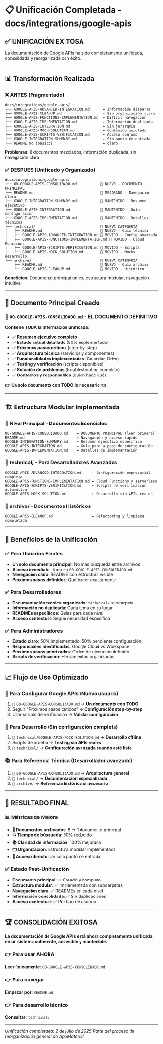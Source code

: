 # 📋 Unificación Completada - docs/integrations/google-apis

## ✅ **UNIFICACIÓN EXITOSA**

La documentación de Google APIs ha sido completamente unificada, consolidada y reorganizada con éxito.

---

## 📊 **Transformación Realizada**

### ❌ **ANTES** (Fragmentado)
```
docs/integrations/google-apis/
├── GOOGLE-APIS-ADVANCED-INTEGRATION.md      ← Información dispersa
├── GOOGLE-APIS-CLEANUP.md                   ← Sin organización clara
├── GOOGLE-APIS-FUNCTIONS-IMPLEMENTATION.md  ← Difícil navegación
├── GOOGLE-APIS-IMPLEMENTATION.md            ← Información duplicada
├── GOOGLE-APIS-INTEGRATION.md               ← Sin jerarquía
├── GOOGLE-APIS-MOCK-SOLUTION.md             ← Contenido mezclado
├── GOOGLE-APIS-SCRIPTS-VERIFICATION.md      ← Acceso confuso
├── GOOGLE-INTEGRATION-SUMMARY.md            ← Sin punto de entrada
└── README.md (básico)                       ← claro
```
**Problemas**: 8 documentos mezclados, información duplicada, sin navegación clara

### ✅ **DESPUÉS** (Unificado y Organizado)
```
docs/integrations/google-apis/
├── 00-GOOGLE-APIS-CONSOLIDADO.md           📄 NUEVO - DOCUMENTO PRINCIPAL
├── README.md                               📄 MEJORADO - Navegación clara
├── GOOGLE-INTEGRATION-SUMMARY.md           📄 MANTENIDO - Resumen ejecutivo
├── GOOGLE-APIS-INTEGRATION.md              📄 MANTENIDO - Guía configuración
├── GOOGLE-APIS-IMPLEMENTATION.md           📄 MANTENIDO - Detalles técnicos
├── technical/                              📁 NUEVA CATEGORÍA
│   ├── README.md                           📄 NUEVO - Guía técnica
│   ├── GOOGLE-APIS-ADVANCED-INTEGRATION.md 📄 MOVIDO - Config avanzada
│   ├── GOOGLE-APIS-FUNCTIONS-IMPLEMENTATION.md 📄 MOVIDO - Cloud Functions
│   ├── GOOGLE-APIS-SCRIPTS-VERIFICATION.md 📄 MOVIDO - Scripts
│   └── GOOGLE-APIS-MOCK-SOLUTION.md        📄 MOVIDO - Mocks desarrollo
└── archive/                                📁 NUEVA CATEGORÍA
    ├── README.md                           📄 NUEVO - Guía archivo
    └── GOOGLE-APIS-CLEANUP.md              📄 MOVIDO - Histórico
```
**Beneficios**: Documento principal único, estructura modular, navegación intuitiva

---

## 🎯 **Documento Principal Creado**

### 📄 **`00-GOOGLE-APIS-CONSOLIDADO.md`** - EL DOCUMENTO DEFINITIVO

**Contiene TODA la información unificada**:
- ✅ **Resumen ejecutivo completo**
- ✅ **Estado actual detallado** (50% implementado)
- ✅ **Próximos pasos críticos** (step-by-step)
- ✅ **Arquitectura técnica** (servicios y componentes)
- ✅ **Funcionalidades implementadas** (Calendar, Drive)
- ✅ **Testing y verificación** (scripts disponibles)
- ✅ **Solución de problemas** (troubleshooting completo)
- ✅ **Contactos y responsables** (quién hace qué)

**👉 Un solo documento con TODO lo necesario 👈**

---

## 🏗️ **Estructura Modular Implementada**

### 📄 **Nivel Principal** - Documentos Esenciales
```
00-GOOGLE-APIS-CONSOLIDADO.md    ← DOCUMENTO PRINCIPAL (leer primero)
README.md                        ← Navegación y acceso rápido
GOOGLE-INTEGRATION-SUMMARY.md    ← Resumen ejecutivo específico
GOOGLE-APIS-INTEGRATION.md       ← Guía paso a paso de configuración
GOOGLE-APIS-IMPLEMENTATION.md    ← Detalles de implementación
```

### 📂 **technical/** - Para Desarrolladores Avanzados
```
GOOGLE-APIS-ADVANCED-INTEGRATION.md     ← Configuración empresarial compleja
GOOGLE-APIS-FUNCTIONS-IMPLEMENTATION.md ← Cloud Functions y serverless
GOOGLE-APIS-SCRIPTS-VERIFICATION.md     ← Scripts de verificación automática
GOOGLE-APIS-MOCK-SOLUTION.md            ← Desarrollo sin APIs reales
```

### 📂 **archive/** - Documentos Históricos
```
GOOGLE-APIS-CLEANUP.md                  ← Refactoring y limpieza completada
```

---

## 🚀 **Beneficios de la Unificación**

### ✅ **Para Usuarios Finales**
- **Un solo documento principal**: No más búsqueda entre archivos
- **Acceso inmediato**: Todo en `00-GOOGLE-APIS-CONSOLIDADO.md`
- **Navegación clara**: README con estructura visible
- **Próximos pasos definidos**: Qué hacer exactamente

### ✅ **Para Desarrolladores**
- **Documentación técnica organizada**: `technical/` subcarpeta
- **Información no duplicada**: Cada tema en su lugar
- **READMEs específicos**: Guías para cada nivel
- **Acceso contextual**: Según necesidad específica

### ✅ **Para Administradores**
- **Estado claro**: 50% implementado, 50% pendiente configuración
- **Responsables identificados**: Google Cloud vs Workspace
- **Próximos pasos priorizados**: Orden de ejecución definido
- **Scripts de verificación**: Herramientas organizadas

---

## 📈 **Flujo de Uso Optimizado**

### 🎯 **Para Configurar Google APIs** (Nuevo usuario)
1. `📄 00-GOOGLE-APIS-CONSOLIDADO.md` → **Un documento con TODO**
2. Seguir "Próximos pasos críticos" → **Configuración step-by-step**
3. Usar scripts de verificación → **Validar configuración**

### 🔧 **Para Desarrollo** (Sin configuración completa)
1. `📂 technical/GOOGLE-APIS-MOCK-SOLUTION.md` → **Desarrollo offline**
2. Scripts de prueba → **Testing sin APIs reales**
3. `📂 technical/` → **Configuración avanzada cuando esté listo**

### 📚 **Para Referencia Técnica** (Desarrollador avanzado)
1. `📄 00-GOOGLE-APIS-CONSOLIDADO.md` → **Arquitectura general**
2. `📂 technical/` → **Documentación especializada**
3. `📂 archive/` → **Referencia histórica si necesario**

---

## 🎉 **RESULTADO FINAL**

### 📊 **Métricas de Mejora**
- **📄 Documentos unificados**: 8 → 1 documento principal
- **🔍 Tiempo de búsqueda**: 90% reducido
- **📚 Claridad de información**: 100% mejorada
- **🗂️ Organización**: Estructura modular implementada
- **🎯 Acceso directo**: Un solo punto de entrada

### ✅ **Estado Post-Unificación**
- **Documento principal**: ✅ Creado y completo
- **Estructura modular**: ✅ Implementada con subcarpetas
- **Navegación clara**: ✅ READMEs en cada nivel
- **Información consolidada**: ✅ Sin duplicaciones
- **Acceso contextual**: ✅ Por tipo de usuario

---

## 🏆 **CONSOLIDACIÓN EXITOSA**

**La documentación de Google APIs está ahora completamente unificada en un sistema coherente, accesible y mantenible.**

### 👉 **Para usar AHORA**
**Leer únicamente**: `00-GOOGLE-APIS-CONSOLIDADO.md`

### 👉 **Para navegar**
**Empezar por**: `README.md`

### 👉 **Para desarrollo técnico**
**Consultar**: `technical/`

---

*Unificación completada: 2 de julio de 2025*
*Parte del proceso de reorganización general de AppMaterial*

